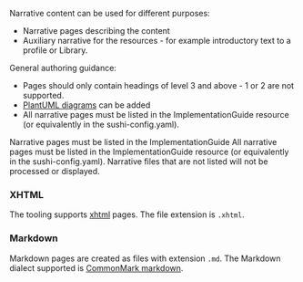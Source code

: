 Narrative content can be used for different purposes:
* Narrative pages describing the content
* Auxiliary narrative for the resources - for example introductory text to a profile or Library.

General authoring guidance:

* Pages should only contain headings of level 3 and above - 1 or 2 are not supported. 
* [PlantUML diagrams](http://build.fhir.org/ig/FHIR/ig-guidance/diagrams.html) can be added
* All narrative pages must be listed in the ImplementationGuide resource (or equivalently in the sushi-config.yaml).

<div class="info-box must">
  <span class="info-title">Narrative pages must be listed in the ImplementationGuide</span>
    All narrative pages must be listed in the ImplementationGuide resource (or equivalently in the sushi-config.yaml). Narrative files that are not listed will not be processed or displayed.
</div>

### XHTML 
The tooling supports [xhtml](https://www.w3.org/TR/xhtml1/) pages. The file extension is `.xhtml`.

### Markdown
Markdown pages are created as files with extension `.md`. The Markdown dialect supported is [CommonMark markdown](https://commonmark.org/).

